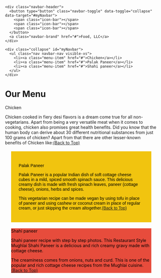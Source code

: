 <!DOCTYPE html>
<html>
<head>

<title>Module 3</title>
<style >.container-fluid{
  margin: 0;
  padding: 0;
}

.navbar{
  border-radius: 0px;
  background-color: rgba(142, 68, 173);
}

.navbar-brand{
  font-size: 35px;
  color: white;
  padding-left: 25px;
}

.navbar-brand:hover{
  color: yellow;
}

.nav{
  margin: 0;
  padding: 0;
}

.navbar-nav{
  font-size: 25px;
  text-align: center;
  margin: 0;
  padding: 0;
}

.navbar-toggle{
  border: 2px solid yellow;
  margin-right: 25px;
}

.icon-bar{
  background-color: yellow;
}


.main-title{
  margin-bottom: 15px;
  text-align: center;
  color:#78281F ;
  font-size: 50px;
  font-family: "Comic Sans MS", cursive, sans-serif;
  font-weight: bold;
}

li{
  box-sizing: border-box;
  width: 100%;
}

.menu-item{
  padding: 0;
  margin: 0;
  width: 100%;
  background-color: orange;
  border-bottom: 1px solid black;
  color:black;
  display: block;
}

.menu-item:hover{
  background-color: rgba(255, 87, 51);
  color: rgba(255, 87, 51);
}



.row{
  margin: 20px;
}

.content-box1{
  margin: 20px;
  width: auto;
  height: auto;
  color: black;
  background-color: rgba(241, 148, 138 );
  font-family: "Comic Sans MS", cursive, sans-serif;
  padding: 25px;
}
.content-box2{
  margin: 20px;
  width: auto;
  height: auto;
  color: black;
  background-color: rgba(241, 196, 15 );
  font-family: "Comic Sans MS", cursive, sans-serif;
  padding: 25px;
}
.content-box3{
  margin: 20px;
  width: auto;
  height: auto;
  color: black;
  background-color: rgba(231, 76, 60 );
  font-family:  "Times New Roman", Times, serif;
  padding: 25px;
}

.item-name{
  text-align: center;
  font-size: 25px;
  font-weight: bold;
}

#top{

}
</style>

  <meta name="viewport" content="width=device-width, initial-scale=1">
  <link rel="stylesheet" href="https://maxcdn.bootstrapcdn.com/bootstrap/3.3.7/css/bootstrap.min.css">
  <script src="https://ajax.googleapis.com/ajax/libs/jquery/3.3.1/jquery.min.js"></script>
  <script src="https://maxcdn.bootstrapcdn.com/bootstrap/3.3.7/js/bootstrap.min.js"></script>

</head>

<meta name="viewport" content="width=device-width, initial-scale=1">
<link rel="stylesheet" type="text/css" href="style.css">



<body>


<nav class="navbar" id="top">
  <div class="container-fluid">

    <div class="navbar-header">
      <button type="button" class="navbar-toggle" data-toggle="collapse" data-target="#myNavbar">
        <span class="icon-bar"></span>
        <span class="icon-bar"></span>
        <span class="icon-bar"></span> 
      </button>
      <a class="navbar-brand" href="#">Food, LLC</a>
    </div>

    <div class="collapse" id="myNavbar">
      <ul class="nav navbar-nav visible-xs">
        <li><a class="menu-item" href="#">Chicken</a></li>
        <li><a class="menu-item" href="#">Palak Paneer</a></li> 
        <li><a class="menu-item" href="#">Shahi paneer</a></li> 
      </ul>
    </div>

  </div>
</nav>

<h1 class="main-title">Our Menu</h1>



<div class="row">

  <div class="col-lg-4 col-md-6 col-sm-12">
    <div class="content-box1">
      <p class="item-name">Chicken</p>
      <p>Chicken cooked in fiery desi flavors is a dream come true for all non-vegetarians. Apart from being a very versatile meat when it comes to cooking, chicken also promises great health benefits. Did you know that the human body can derive about 30 different nutritional substances from just 100 grams of chicken? Apart from that there are other lesser-known benefits of Chicken like:<a href="#top">(Back to Top)</a></p>
    </div>
  </div>

  <div class="col-lg-4 col-md-6 col-sm-12">
    <div class="content-box2">
      <p class="item-name">Palak Paneer</p>
      <p>Palak Paneer is a popular Indian dish of soft cottage cheese cubes in a mild, spiced smooth spinach sauce. This delicious creamy dish is made with fresh spinach leaves, paneer (cottage cheese), onions, herbs and spices.

This vegetarian recipe can be made vegan by using tofu in place of paneer and using cashew or coconut cream in place of regular cream, or just skipping the cream altogether.<a href="#top">(Back to Top)</a></p>
    </div>
  </div>


  <div class="col-lg-4 col-md-6 col-sm-12">
    <div class="content-box3">
      <p class="item-name">Shahi paneer</p>
      <p>Shahi paneer recipe with step by step photos. This Restaurant Style Mughlai Shahi Paneer is a delicious and rich creamy gravy made with cottage cheese.

The creaminess comes from onions, nuts and curd. This is one of the popular and rich cottage cheese recipes from the Mughlai cuisine.<a href="#top">(Back to Top)</a></p>
    </div>
  </div>

</div>


</body>
</html>
